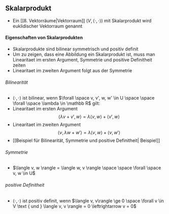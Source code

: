 ## Skalarprodukt
- Ein [[8. Vektorräume|Vektorraum]] $(V, \langle \cdot, \cdot \rangle)$ mit Skalarprodukt wird euklidischer Vektorraum genannt
#### Eigenschaften von Skalarprodukten
- Skalarprodukte sind bilinear symmetrisch und positiv definit
- Um zu zeigen, dass eine Abbildung ein Skalarprodukt ist, muss man Linearitaet im ersten Argument, Symmetrie und positive Definitheit zeiten
- Linearitaet im zweiten Argument folgt aus der Symmetrie
###### Bilinearität
- $\langle \cdot, \cdot \rangle$ ist bilinear, wenn $\forall \space v, v', w, w' \in U \space \space \forall \space \lambda \in  \mathbb R$ gilt:
- Linearitaet im ersten Argument
$$
\langle \lambda v + v', w \rangle = \lambda \langle v, w\rangle + \langle v', w \rangle 
$$
- Linearitaet im zweiten Argument
$$ 
\langle v , \lambda w+w' \rangle = \lambda \langle v, w\rangle + \langle v, w' \rangle 
$$
- [[Beispiel für Bilinearität, Symmetrie und positive Definitheit| Beispiel]] 
###### Symmetrie
- $\langle v, w \rangle = \langle w, v \rangle \space \space \forall \space v, w \in U$ 
###### positive Definitheit
- $\langle \cdot, \cdot \rangle$ ist positiv definit, wenn $\langle v, v\rangle \ge 0 \space \forall v \in V \text { und } \langle v, v \rangle = 0 \leftrightarrow v = 0$ 

